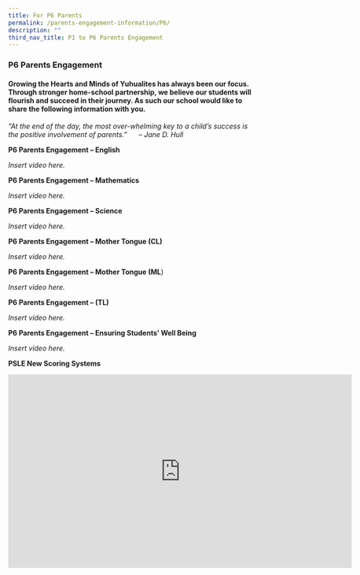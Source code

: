 ```yaml
---
title: For P6 Parents
permalink: /parents-engagement-information/P6/
description: ""
third_nav_title: P1 to P6 Parents Engagement
---
```

### P6 Parents Engagement

#### Growing the Hearts and Minds of Yuhualites has always been our focus. Through stronger home-school partnership, we believe our students will flourish and succeed in their journey. As such our school would like to share the following information with you.


_“At the end of the day, the most over-whelming key to a child’s success is the positive involvement of parents.”      – Jane D. Hull_

**P6 Parents Engagement – English**

*Insert video here.*

**P6 Parents Engagement – Mathematics**

*Insert video here.*

**P6 Parents Engagement – Science**

*Insert video here.*

**P6 Parents Engagement – Mother Tongue (CL)**

*Insert video here.*

**P6 Parents Engagement – Mother Tongue (ML**)

*Insert video here.*

**P6 Parents Engagement – (TL)**

*Insert video here.*

**P6 Parents Engagement – Ensuring Students’ Well Being**

*Insert video here.*

**PSLE New Scoring Systems**

<iframe width="699" height="393" src="https://www.youtube.com/embed/iOAsWjVBcMc" title="YouTube video player" frameborder="0" allow="accelerometer; autoplay; clipboard-write; encrypted-media; gyroscope; picture-in-picture" allowfullscreen></iframe>